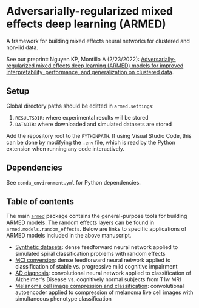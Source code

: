 # Adversarially-regularized mixed effects deep learning (ARMED) 
A framework for building mixed effects neural networks for clustered and non-iid data. 

See our preprint:
Nguyen KP, Montillo A (2/23/2022): [Adversarially-regularized mixed effects deep learning (ARMED) models for improved interpretability, performance, and generalization on clustered data](http://arxiv.org/abs/2202.11783v1).

## Setup 
Global directory paths should be editted in `armed.settings`:

1. `RESULTSDIR`: where experimental results will be stored
2. `DATADIR`: where downloaded and simulated datasets are stored

Add the repository root to the `PYTHONPATH`. If using Visual Studio Code, this can be done by modifying the `.env` file, which is read by the Python extension when running any code interactively. 

## Dependencies
See `conda_environment.yml` for Python dependencies.

## Table of contents
The main [`armed`](./armed) package contains the general-purpose tools for building ARMED models. The random effects layers can be found in `armed.models.random_effects`. Below are links to specific applications of ARMED models included in the above manuscript. 

* [Synthetic datasets](./synthetic_dataset): dense feedforward neural network applied to simulated spiral classification problems with random effects
* [MCI conversion](./ad_conversion): dense feedforward neural network applied to classification of stable vs. progressive mild cognitive impairment
* [AD diagnosis](./adni_t1w): convolutional neural network applied to classification of Alzheimer's Disease vs. cognitively normal subjects from T1w MRI
* [Melanoma cell image compression and classification](./melanoma_aec): convolutional autoencoder applied to compression of melanoma live cell images with simultaneous phenotype classification